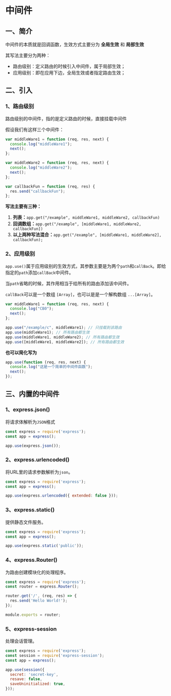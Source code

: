 # 中间件

## 一、简介

中间件的本质就是回调函数，生效方式主要分为 **全局生效** 和 **局部生效**

其写法主要分为两种：

- 路由级别：定义路由的时候引入中间件，属于局部生效；
- 应用级别：即在应用下边，全局生效或者指定路由生效；

## 二、引入

### 1、路由级别

路由级别的中间件，指的是定义路由的时候，直接挂载中间件

假设我们有这样三个中间件：

```js
var middleWare1 = function (req, res, next) {
  console.log("middleWare1");
  next();
};

var middleWare2 = function (req, res, next) {
  console.log("middleWare2");
  next();
};

var callbackFun = function (req, res) {
  res.send("callbackFun");
};
```

**写法主要有三种：**

1. **列表：**`app.get("/example", middleWare1, middleWare2, callbackFun)`
2. **回调数组：**`app.get("/example", [middleWare1, middleWare2, callbackFun])`
3. **以上两种写法混合：**`app.get("/example", [middleWare1, middleWare2], callbackFun);`

### 2、应用级别

`app.use()`属于应用级别的生效方式，其参数主要是为两个`path`和`callBack`。即给指定的`path`添加`callBack`中间件。

当`path`省略的时候，其作用相当于给所有的路由添加该中间件。

`callBack`可以是一个数组 `[Array]`，也可以是是一个解构数组 `...[Array]`。

```js
var middleWare1 = function (req, res, next) {
  console.log("CB0");
  next();
};

app.use("/example/c", middleWare1); // 只挂载到该路由
app.use(middleWare1); // 所有路由都生效
app.use(middleWare1, middleWare2); // 所有路由都生效
app.use([middleWare1, middleWare2]); // 所有路由都生效
```

**也可以简化写为**

```js
app.use(function (req, res, next) {
  console.log("这是一个简单的中间件函数");
  next();
});
```

## 三、内置的中间件

### 1、express.json()

将请求体解析为`JSON`格式

```javascript
const express = require('express');
const app = express();

app.use(express.json());
```

### 2、express.urlencoded()

将URL里的请求参数解析为`json`。

```javascript
const express = require('express');
const app = express();

app.use(express.urlencoded({ extended: false }));
```

### 3、express.static()

提供静态文件服务。

```javascript
const express = require('express');
const app = express();

app.use(express.static('public'));
```

### 4、express.Router()

为路由创建模块化的处理程序。

```javascript
const express = require('express');
const router = express.Router();

router.get('/', (req, res) => {
  res.send('Hello World!');
});

module.exports = router;
```

### 5、express-session

处理会话管理。

```javascript
const express = require('express');
const session = require('express-session');
const app = express();

app.use(session({
  secret: 'secret-key',
  resave: false,
  saveUninitialized: true,
}));
```

